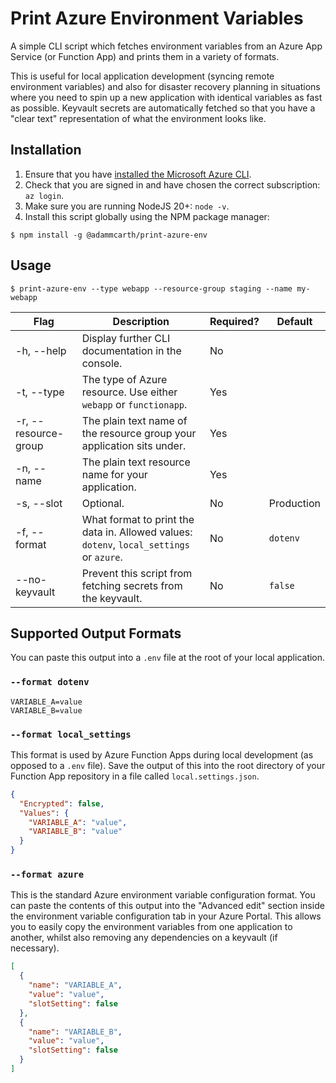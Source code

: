 # Print Azure Environment Variables

A simple CLI script which fetches environment variables from an Azure App Service (or Function App) and prints them in a variety of formats.

This is useful for local application development (syncing remote environment variables) and also for disaster recovery planning in situations where you need to spin up a new application with identical variables as fast as possible. Keyvault secrets are automatically fetched so that you have a "clear text" representation of what the environment looks like.

## Installation

1. Ensure that you have [installed the Microsoft Azure CLI](https://learn.microsoft.com/en-us/cli/azure/install-azure-cli).
2. Check that you are signed in and have chosen the correct subscription: `az login`.
3. Make sure you are running NodeJS 20+: `node -v`.
4. Install this script globally using the NPM package manager:

```shell
$ npm install -g @adammcarth/print-azure-env
```

## Usage

```shell
$ print-azure-env --type webapp --resource-group staging --name my-webapp
```

| Flag                 | Description                                                                              | Required? | Default    |
|----------------------|------------------------------------------------------------------------------------------|-----------|------------|
| -h, --help           | Display further CLI documentation in the console.                                        | No        |            |
| -t, --type           | The type of Azure resource. Use either `webapp` or `functionapp`.                        | Yes       |            |
| -r, --resource-group | The plain text name of the resource group your application sits under.                   | Yes       |            |
| -n, --name           | The plain text resource name for your application.                                       | Yes       |            |
| -s, --slot           | Optional.                                                                                | No        | Production |
| -f, --format         | What format to print the data in. Allowed values: `dotenv`, `local_settings` or `azure`. | No        | `dotenv`   |
| --no-keyvault        | Prevent this script from fetching secrets from the keyvault.                             | No        | `false`    |

## Supported Output Formats

You can paste this output into a `.env` file at the root of your local application.

### `--format dotenv`

```
VARIABLE_A=value
VARIABLE_B=value
```

### `--format local_settings`

This format is used by Azure Function Apps during local development (as opposed to a `.env` file). Save the output of this into the root directory of your Function App repository in a file called `local.settings.json`.

```json
{
  "Encrypted": false,
  "Values": {
    "VARIABLE_A": "value",
    "VARIABLE_B": "value"
  }
}
```

### `--format azure`

This is the standard Azure environment variable configuration format. You can paste the contents of this output into the "Advanced edit" section inside the environment variable configuration tab in your Azure Portal. This allows you to easily copy the environment variables from one application to another, whilst also removing any dependencies on a keyvault (if necessary).

```json
[
  {
    "name": "VARIABLE_A",
    "value": "value",
    "slotSetting": false
  },
  {
    "name": "VARIABLE_B",
    "value": "value",
    "slotSetting": false
  }
]
```
